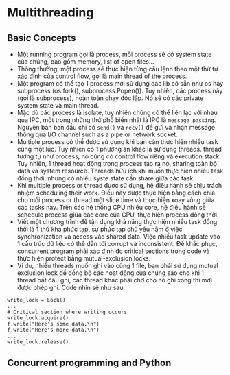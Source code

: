 Multithreading
==============

Basic Concepts
--------------
- Một running program gọi là process, mỗi process sẽ có system state của chúng, bao gồm memory, list of open files...
- Thông thường, một process sẽ thực hiện từng câu lệnh theo một thứ tự xác định của control flow, gọi là main thread of the process.
- Một program có thể tạo 1 process mới sử dụng các lib có sẵn như os hay subprocess (os.fork(), subprocess.Popen()). Tuy nhiên, các process này (gọi là subprocess), hoàn toàn chạy độc lập. Nó sẽ có các private system state và main thread.
- Mặc dù các process là isolate, tuy nhiên chúng có thể liên lạc với nhau qua IPC, một trong những thứ phổ biến nhất là IPC là `message passing`. Nguyên bản ban đầu chỉ có `send()` và `recv()` để gửi và nhận message thông qua I/O channel such as a pipe or network socket.
- Multiple process có thể được sử dụng khi bạn cần thực hiện nhiều task cùng một lúc. Tuy nhiên có 1 phương án khác là sử dụng threads. thread tương tự như process, nó cũng có control flow riêng và execution stack. Tuy nhiên, 1 thread hoạt động trong process tạo ra nó, sharing toàn bộ data và system resource. Threads hữu ích khi muốn thực hiện nhiều task đồng thời, nhưng có nhiều syste state cần share giữa các task.
- Khi multiple process or thread được sử dụng, hệ điều hành sẽ chịu trách nhiệm scheduling their work. Điều này được thực hiện bằng cách chia cho mỗi process or thread một slice time và thực hiện xoay vòng giữa các tasks này. Trên các hệ thống CPU nhiều core, hệ điều hành sẽ schedule process giữa các core của CPU, thực hiện process đông thời.
- Viết một chương trình để tận dụng khả năng thực hiện nhiều task đồng thời là 1 thứ khá phức tạp, sự phức tạp chủ yếu nằm ở việc synchronization và access vào shared data. Việc nhiều task update vào 1 cấu trúc dữ liệu có thể dẫn tới corrupt và inconsistent. Để khắc phục, concurrent program phải xác định đc critical sections trong code và thực hiện protect bằng mutual-exclusion
locks.
- Ví dụ, nhiều threads muốn ghi vào cùng 1 file, bạn phải sử dụng mutual exclusion lock để đồng bộ các hoạt động của chúng sao cho khi 1 thread bắt đầu ghi, các thread khác phải chờ cho nó ghi xong thì mới được phép ghi. Code nhìn sẽ như sau:
```
write_lock = Lock()
...
# Critical section where writing occurs
write_lock.acquire()
f.write("Here's some data.\n")
f.write("Here's more data.\n")
...
write_lock.release()
```

Concurrent programming and Python
---------------------------------
